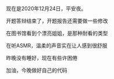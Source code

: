 现在是2020年12月24日，平安夜。

开题答辩结束了，开题报告还需要做一些修改

在图书馆看到个漂亮姐姐，是那种耐看的类型

在听ASMR，温柔的声音实在让人感到很舒服

昨晚没有睡好，现在有些许困倦

加油，今晚做好自己的代码